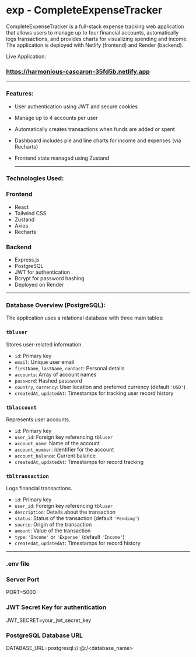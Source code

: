 # exp - CompleteExpenseTracker

CompleteExpenseTracker is a full-stack expense tracking web application that allows users to manage up to four financial accounts, automatically logs transactions, and provides charts for visualizing spending and income. The application is deployed with Netlify (frontend) and Render (backend).

Live Application:
### https://harmonious-cascaron-35fd5b.netlify.app

------------------------------------------------------------------------------------------------

### Features:

* User authentication using JWT and secure cookies
* Manage up to 4 accounts per user
* Automatically creates transactions when funds are added or spent
* Dashboard includes pie and line charts for income and expenses (via Recharts)
* Frontend state managed using Zustand

  ------------------------------------------------------------------------------------------------

### Technologies Used:

### Frontend

* React
* Tailwind CSS
* Zustand
* Axios
* Recharts
  
### Backend

* Express.js
* PostgreSQL
* JWT for authentication
* Bcrypt for password hashing
* Deployed on Render

------------------------------------------------------------------------------------------------

 ### Database Overview (PostgreSQL):

The application uses a relational database with three main tables:

### `tbluser`
Stores user-related information.
- `id`: Primary key
- `email`: Unique user email
- `firstName`, `lastName`, `contact`: Personal details
- `accounts`: Array of account names
- `password`: Hashed password
- `country`, `currency`: User location and preferred currency (default `'USD'`)
- `createdAt`, `updatedAt`: Timestamps for tracking user record history

### `tblaccount`
Represents user accounts.
- `id`: Primary key
- `user_id`: Foreign key referencing `tbluser`
- `account_name`: Name of the account
- `account_number`: Identifier for the account
- `account_balance`: Current balance
- `createdAt`, `updatedAt`: Timestamps for record tracking

### `tbltransaction`
Logs financial transactions.
- `id`: Primary key
- `user_id`: Foreign key referencing `tbluser`
- `description`: Details about the transaction
- `status`: Status of the transaction (default `'Pending'`)
- `source`: Origin of the transaction
- `amount`: Value of the transaction
- `type`: `'Income'` or `'Expense'` (default `'Income'`)
- `createdAt`, `updatedAt`: Timestamps for record history

------------------------------------------------------------------------------------------------

### .env file

### Server Port
PORT=5000

### JWT Secret Key for authentication
JWT_SECRET=your_jwt_secret_key

### PostgreSQL Database URL
DATABASE_URL=postgresql://<username>:<password>@<host>:<port>/<database_name>

